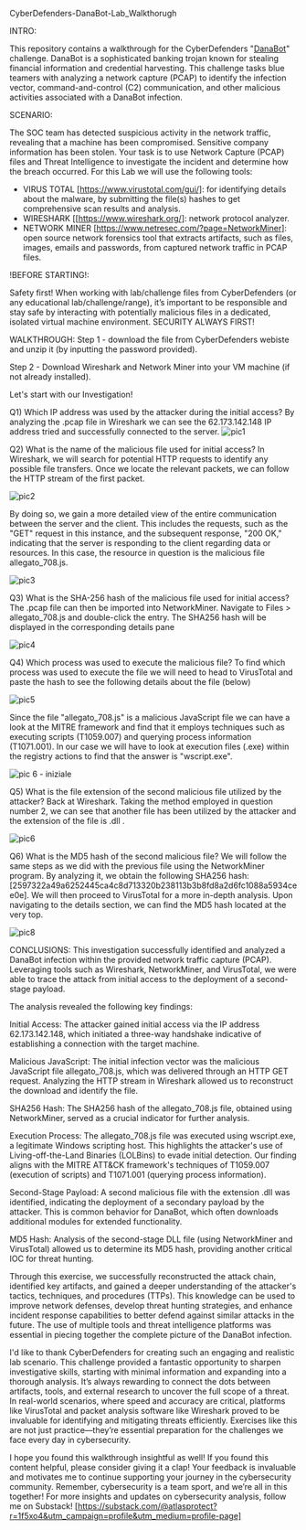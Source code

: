 CyberDefenders-DanaBot-Lab_Walkthorugh

INTRO:

This repository contains a walkthrough for the CyberDefenders "[DanaBot](https://cyberdefenders.org/blueteam-ctf-challenges/danabot/)" challenge.  DanaBot is a sophisticated banking trojan known for stealing financial information and credential harvesting. This challenge tasks blue teamers with analyzing a network capture (PCAP) to identify the infection vector, command-and-control (C2) communication, and other malicious activities associated with a DanaBot infection.

SCENARIO:

The SOC team has detected suspicious activity in the network traffic, revealing that a machine has been compromised. Sensitive company information has been stolen. Your task is to use Network Capture (PCAP) files and Threat Intelligence to investigate the incident and determine how the breach occurred.
For this Lab we will use the following tools:

- VIRUS TOTAL [https://www.virustotal.com/gui/]: for identifying details about the malware, by submitting the file(s) hashes to get comprehensive scan results and analysis.
- WIRESHARK [[https://www.wireshark.org/]: network protocol analyzer.
- NETWORK MINER [https://www.netresec.com/?page=NetworkMiner]: open source network forensics tool that extracts artifacts, such as files, images, emails and passwords, from captured network traffic in PCAP files.

!BEFORE STARTING!:

Safety first! When working with lab/challenge files from CyberDefenders (or any educational lab/challenge/range), it’s important to be responsible and stay safe by interacting with potentially malicious files in a dedicated, isolated virtual machine environment. 
SECURITY ALWAYS FIRST!

WALKTHROUGH:
Step 1 - download the file from CyberDefenders webiste and unzip it (by inputting the password provided).

Step 2 - Download Wireshark and Network Miner into your VM machine (if not already installed).

Let's start with our Investigation! 

Q1) Which IP address was used by the attacker during the initial access?
By analyzing the .pcap file in Wireshark we can see the 62.173.142.148 IP address tried and successfully connected to the server.
![pic1](https://github.com/user-attachments/assets/d6cb9908-177a-44b9-bdcb-34d905b366bf)

Q2) What is the name of the malicious file used for initial access?
In Wireshark, we will search for potential HTTP requests to identify any possible file transfers. Once we locate the relevant packets, we can follow the HTTP stream of the first packet. 

![pic2](https://github.com/user-attachments/assets/82592785-8c17-4783-ad99-7c9ac59d2551)

By doing so, we gain a more detailed view of the entire communication between the server and the client. This includes the requests, such as the "GET" request in this instance, and the subsequent response, "200 OK," indicating that the server is responding to the client regarding data or resources. In this case, the resource in question is the malicious file allegato_708.js.

![pic3](https://github.com/user-attachments/assets/be3331e3-6ade-48a3-8f61-49c982dfc572)

Q3) What is the SHA-256 hash of the malicious file used for initial access?
The .pcap file can then be imported into NetworkMiner. Navigate to Files > allegato_708.js and double-click the entry. The SHA256 hash will be displayed in the corresponding details pane

![pic4](https://github.com/user-attachments/assets/36c74788-7486-496a-bd3a-a303f9094af3)

Q4) Which process was used to execute the malicious file?
To find which process was used to execute the file we will need to head to VirusTotal and paste the hash to see the following details about the file (below)

![pic5](https://github.com/user-attachments/assets/6edf416d-4c60-451e-874b-9a559e77f601)

Since the file "allegato_708.js" is a malicious JavaScript file we can have a look at the MITRE framework and find that it employs techniques such as executing scripts (T1059.007) and querying process information (T1071.001). In our case we will have to look at execution files (.exe) within the registry actions to find that the answer is "wscript.exe".

![pic 6 - iniziale](https://github.com/user-attachments/assets/9374caf3-34bc-477b-9eed-00602c9a4258)

Q5) What is the file extension of the second malicious file utilized by the attacker?
Back at Wireshark. Taking the method employed in question number 2, we can see that another file has been utilized by the attacker and the extension of the file is .dll .

![pic6](https://github.com/user-attachments/assets/6e8d6b3b-4553-4af8-a8e8-0eb13adbb481)

Q6) What is the MD5 hash of the second malicious file?
We will follow the same steps as we did with the previous file using the NetworkMiner program. By analyzing it, we obtain the following SHA256 hash: [2597322a49a6252445ca4c8d713320b238113b3b8fd8a2d6fc1088a5934cee0e]. We will then proceed to VirusTotal for a more in-depth analysis.
Upon navigating to the details section, we can find the MD5 hash located at the very top.

![pic8](https://github.com/user-attachments/assets/c177a8f6-a69f-48bc-bd8b-1feae4e7b27c)

CONCLUSIONS:
This investigation successfully identified and analyzed a DanaBot infection within the provided network traffic capture (PCAP). Leveraging tools such as Wireshark, NetworkMiner, and VirusTotal, we were able to trace the attack from initial access to the deployment of a second-stage payload.

The analysis revealed the following key findings:

Initial Access: The attacker gained initial access via the IP address 62.173.142.148, which initiated a three-way handshake indicative of establishing a connection with the target machine.

Malicious JavaScript: The initial infection vector was the malicious JavaScript file allegato_708.js, which was delivered through an HTTP GET request. Analyzing the HTTP stream in Wireshark allowed us to reconstruct the download and identify the file.

SHA256 Hash: The SHA256 hash of the allegato_708.js file, obtained using NetworkMiner, served as a crucial indicator for further analysis.

Execution Process: The allegato_708.js file was executed using wscript.exe, a legitimate Windows scripting host. This highlights the attacker's use of Living-off-the-Land Binaries (LOLBins) to evade initial detection. Our finding aligns with the MITRE ATT&CK framework's techniques of T1059.007 (execution of scripts) and T1071.001 (querying process information).

Second-Stage Payload: A second malicious file with the extension .dll was identified, indicating the deployment of a secondary payload by the attacker. This is common behavior for DanaBot, which often downloads additional modules for extended functionality.

MD5 Hash: Analysis of the second-stage DLL file (using NetworkMiner and VirusTotal) allowed us to determine its MD5 hash, providing another critical IOC for threat hunting.

Through this exercise, we successfully reconstructed the attack chain, identified key artifacts, and gained a deeper understanding of the attacker's tactics, techniques, and procedures (TTPs). This knowledge can be used to improve network defenses, develop threat hunting strategies, and enhance incident response capabilities to better defend against similar attacks in the future. The use of multiple tools and threat intelligence platforms was essential in piecing together the complete picture of the DanaBot infection.

I'd like to thank CyberDefenders for creating such an engaging and realistic lab scenario. This challenge provided a fantastic opportunity to sharpen investigative skills, starting with minimal information and expanding into a thorough analysis. It’s always rewarding to connect the dots between artifacts, tools, and external research to uncover the full scope of a threat. In real-world scenarios, where speed and accuracy are critical, platforms like VirusTotal and packet analysis software like Wireshark proved to be invaluable for identifying and mitigating threats efficiently. Exercises like this are not just practice—they’re essential preparation for the challenges we face every day in cybersecurity.

I hope you found this walkthrough insightful as well! If you found this content helpful, please consider giving it a clap! Your feedback is invaluable and motivates me to continue supporting your journey in the cybersecurity community. Remember, cybersecurity is a team sport, and we’re all in this together! For more insights and updates on cybersecurity analysis, follow me on Substack! [https://substack.com/@atlasprotect?r=1f5xo4&utm_campaign=profile&utm_medium=profile-page]

